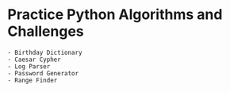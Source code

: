 # Practice Python Algorithms and Challenges
    - Birthday Dictionary
    - Caesar Cypher
    - Log Parser
    - Password Generator
    - Range Finder